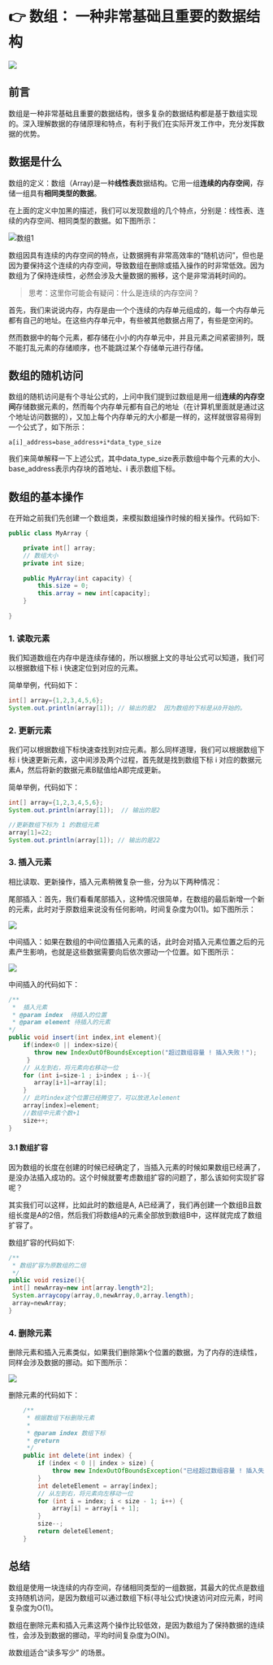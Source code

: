 # 👉 数组： 一种非常基础且重要的数据结构

![](https://cdn.jsdelivr.net/gh/msJavaCoder/msJava@master/image/数组.png)

## 前言

数组是一种非常基础且重要的数据结构，很多复杂的数据结构都是基于数组实现的。深入理解数据的存储原理和特点，有利于我们在实际开发工作中，充分发挥数据的优势。

## 数据是什么

 数组的定义：数组（Array)是一种**线性表**数据结构。它用一组**连续的内存空间**，存储一组具有**相同类型的数据**。

在上面的定义中加黑的描述，我们可以发现数组的几个特点，分别是：线性表、连续的内存空间、相同类型的数据。如下图所示：

![数组1](https://cdn.jsdelivr.net/gh/msJavaCoder/msJava@master/image/数组1.png)

数组因具有连续的内存空间的特点，让数据拥有非常高效率的“随机访问”，但也是因为要保持这个连续的内存空间，导致数组在删除或插入操作的时非常低效。因为数组为了保持连续性，必然会涉及大量数据的搬移，这个是非常消耗时间的。

> 思考：这里你可能会有疑问：什么是连续的内存空间？

首先，我们来说说内存，内存是由一个个连续的内存单元组成的，每一个内存单元都有自己的地址。在这些内存单元中，有些被其他数据占用了，有些是空闲的。

然而数据中的每个元素，都存储在小小的内存单元中，并且元素之间紧密排列，既不能打乱元素的存储顺序，也不能跳过某个存储单元进行存储。

## 数组的随机访问

数组的随机访问是有个寻址公式的，上问中我们提到过数组是用一组**连续的内存空间**存储数据元素的，然而每个内存单元都有自己的地址（在计算机里面就是通过这个地址访问数据的），又加上每个内存单元的大小都是一样的，这样就很容易得到一个公式了，如下所示：

```
a[i]_address=base_address+i*data_type_size
```

我们来简单解释一下上述公式，其中data_type_size表示数组中每个元素的大小、base_address表示内存块的首地址、i 表示数组下标。

## 数组的基本操作

在开始之前我们先创建一个数组类，来模拟数组操作时候的相关操作。代码如下:

```java
public class MyArray {

    private int[] array;
    // 数组大小
    private int size;
     
    public MyArray(int capacity) {
        this.size = 0;
        this.array = new int[capacity];
    }
    
}
```

### 1. 读取元素

我们知道数组在内存中是连续存储的，所以根据上文的寻址公式可以知道，我们可以根据数组下标 i 快速定位到对应的元素。

简单举例，代码如下：

```java
int[] array={1,2,3,4,5,6};
System.out.println(array[1]); // 输出的是2  因为数组的下标是从0开始的。
```

### 2. 更新元素

我们可以根据数组下标快速查找到对应元素。那么同样道理，我们可以根据数组下标 i 快速更新元素，这中间涉及两个过程，首先就是找到数组下标 i 对应的数据元素A，然后将新的数据元素B赋值给A即完成更新。

简单举例，代码如下：

```java
int[] array={1,2,3,4,5,6};
System.out.println(array[1]);  // 输出的是2

//更新数组下标为 1 的数组元素
array[1]=22;
System.out.println(array[1]); // 输出的是22  
```

### 3. 插入元素

相比读取、更新操作，插入元素稍微复杂一些，分为以下两种情况：

尾部插入：首先，我们看看尾部插入，这种情况很简单，在数组的最后新增一个新的元素，此时对于原数组来说没有任何影响，时间复杂度为0(1)。如下图所示：

<img src="https://cdn.jsdelivr.net/gh/msJavaCoder/msJava@master/image/数组2.png" />

中间插入：如果在数组的中间位置插入元素的话，此时会对插入元素位置之后的元素产生影响，也就是这些数据需要向后依次挪动一个位置。如下图所示：

<img src="https://cdn.jsdelivr.net/gh/msJavaCoder/msJava@master/image/数组3.png" />

中间插入的代码如下：

```java
/**
 *  插入元素
 * @param index  待插入的位置
 * @param element 待插入的元素
*/
public void insert(int index,int element){
    if(index<0 || index>size){
       throw new IndexOutOfBoundsException("超过数组容量 ! 插入失败！");
     }
    // 从左到右，将元素向右移动一位
    for (int i=size-1 ; i>index ; i--){
       array[i+1]=array[i];
    }
    // 此时index这个位置已经腾空了，可以放进入element
    array[index]=element;
    //数组中元素个数+1
    size++;
}
```

#### 3.1 数组扩容

因为数组的长度在创建的时候已经确定了，当插入元素的时候如果数组已经满了，是没办法插入成功的。这个时候就要考虑数组扩容的问题了，那么该如何实现扩容呢？

其实我们可以这样，比如此时的数组是A, A已经满了，我们再创建一个数组B且数组长度是A的2倍，然后我们将数组A的元素全部放到数组B中，这样就完成了数组扩容了。

数组扩容的代码如下:

```java
/**
 * 数组扩容为原数组的二倍
 */
public void resize(){
 int[] newArray=new int[array.length*2];
 System.arraycopy(array,0,newArray,0,array.length);
 array=newArray;
}
```

### 4. 删除元素

删除元素和插入元素类似，如果我们删除第k个位置的数据，为了内存的连续性，同样会涉及数据的挪动。如下图所示：

<img src="https://cdn.jsdelivr.net/gh/msJavaCoder/msJava@master/image/数组4.png" />

删除元素的代码如下：

```java
    /**
     * 根据数组下标删除元素
     *
     * @param index 数组下标
     * @return
     */
    public int delete(int index) {
        if (index < 0 || index > size) {
            throw new IndexOutOfBoundsException("已经超过数组容量 ! 插入失败！");
        }
        int deleteElement = array[index];
        // 从左到右，将元素向左移动一位
        for (int i = index; i < size - 1; i++) {
            array[i] = array[i + 1];
        }
        size--;
        return deleteElement;
    }
```

## 总结

数组是使用一块连续的内存空间，存储相同类型的一组数据，其最大的优点是数组支持随机访问，是因为数组可以通过数组下标(寻址公式)快速访问对应元素，时间复杂度为O(1)。

数组在删除元素和插入元素这两个操作比较低效，是因为数组为了保持数据的连续性，会涉及到数据的挪动，平均时间复杂度为O(N)。

故数组适合“读多写少” 的场景。
